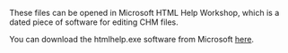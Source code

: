 These files can be opened in Microsoft HTML Help Workshop, which is a dated piece of software for editing CHM files.

You can download the htmlhelp.exe software from Microsoft [here](https://go.microsoft.com/fwlink/?LinkId=14188).